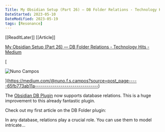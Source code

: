 ```yaml
---
Title: My Obsidian Setup (Part 26) — DB Folder Relations - Technology Hits - Medium
DateStarted: 2023-05-10
DateModified: 2023-05-19
tags: [Resonance]
---
```

[[ReadItLater]] [[Article]]

[My Obsidian Setup (Part 26) — DB Folder Relations - Technology Hits - Medium](https://medium.com/technology-hits/my-obsidian-setup-part-26-db-folder-relations-65fb773ab11a)

[

![Nuno Campos](https://miro.medium.com/v2/resize:fill:96:96/1*3j603cCbPpsU2PBQ7nEg1A.png)



](https://medium.com/@nuno.f.s.campos?source=post_page-----65fb773ab11a--------------------------------)

The [Obsidian DB Plugin](https://github.com/RafaelGB/obsidian-db-folder) now supports database relations. This is a huge improvement to this already fantastic plugin.

Check out my first article on the DB Folder plugin:

In any database, relations play a crucial role. You can use them to model intricate…